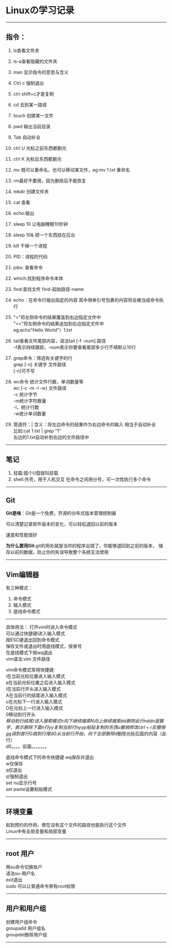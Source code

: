 # Linuxの学习记录
***
 ## 指令：
  1. ls查看文件夹   
 2. ls-a查看隐藏的文件夹   
 3. man 显示指令的意思与含义  
 4. Ctrl c 强制退出  
 5. ctri shift+c才是复制  
 6. cd 去到某一路径  
 7. touch 创建某一文件  
 8. pwd 输出当前目录  
 9. Tab 自动补全  
 10. ctrl U 光标之前东西都删光  
 11. ctrl K 光标后东西都删光  
 12. mv 既可以重命名，也可以移动某文件，eg:mv 1.txt 重命名  
 13. rm最好不要用，因为删除后不能恢复  
 14. mkdir 创建文件夹  
 15. cat 查看  
 16. echo:输出  
 17. sleep 10 让电脑睡眠10秒钟  
 18. sleep 10& 把一个东西挂在后台  
 19. kill 干掉一个进程  
 20. PID：进程的代码  
21. jobs: 查看命令  
22. which:找到程序命令本体
23. find:查找文件     find-起始路径-name  
24. echo：在命令行输出指定的内容 其中用单引号包裹的内容将会被当成命令执行  
25. ">"将左侧命令的结果覆盖到右边指定文件中  
	">>"将左侧命令的结果追加到右边指定文件中  
	eg:echo"Hello World"〉1.txt  
	
26. tail查看文件尾部内容，语法tail [-f -num] 路径  
-f表示持续跟踪，-num表示你要查看尾部多少行不填默认10行  
27. grep命令：筛选有关键字的行  
grep [-n] 关键字  文件路径  
[-n]可不写  
27. wc命令 统计文件行数，单词数量等  
wc [-c -m -l -w] 文件路径  
-c 统计字节  
-m统计字符数量  
-l，统计行数  
-w统计单词数量  
28. 管道符：| 含义：将左边命令的结果作为右边命令的输入   相当于自动补全  
比如:cat 1.txt | grep "1"   
左边的1.txt自动补到右边的文件路径中  
***

## 笔记
1. 挂载:插个U盘就叫挂载  
2. shell:外壳，用于人机交互 在命令之间用分号，可一次性执行多个命令  
	
	
***
## Git
__Git是啥__：Git是一个免费，开源的分布式版本管理控制器  
	
	
可以清楚记录软件版本的变化，可以轻松退回以前的版本   
	
速度和性能很好  
	
	
__为什么要用Git__:git的用处就是当你的程序出错了，你能够退回到之前的版本， 储存以前的数据，防止你的失误导致整个系统无法使用  

***


## Vim编辑器  
有三种模式：  
1. 命令模式  
2. 输入模式   
3. 底线命令模式  
	
***
具体用法：
打开vim时进入命令模式  
可以通过快捷键i进入输入模式  
按ESC键退出回到命令模式  
保存文件或退出时用底线模式，按冒号  
在底线模式下按wq退出  
vim语法:vim 文件路径  
	
vim命令模式常用快捷键:  
i在当前光标位置进入输入模式  
a在当前光标位置之后进入输入模式  
I在当前行开头进入输入模式  
A在当前行的结尾进入输入模式  
o在光标下一行进入输入模式  
O在光标上一行进入输入模式  
0移动到行开头  
$移动到行结尾  
/进入搜索模式  
n向下继续搜索  
N向上继续搜索  
dd删除此行  
ndd n是数字，表示删除下面n行  
yy复制当前行  
nyy  
p粘贴复制的东西  
u撤销修改  
ctrl+r反撤销  
gg调到首行  
G跳到行尾  
dG从当前行开始，向下全部删除  
d$删除光标后面的内容（此行）  
d0。。。。前面。。。。。。。  
	
底线命令模式下的命令快捷键
wq保存并退出  
w仅保存  
q仅退出  
q!强制退出   
set nu显示行号  
set paste设置粘贴模式  
	

***

## 环境变量 
起到预约的作用，使在没有这个文件的路径也能执行这个文件  
Linux中有全局变量和局部变量  
	
	
***
## root 用户
用su命令切换账户   
语法su-用户名  
 exit退出  
sudo 可以让普通命令带有root权限  
	
	
***
## 用户和用户组  
创建用户组命令  
groupadd 用户组名  
groupdel删除用户组  
	
	

***